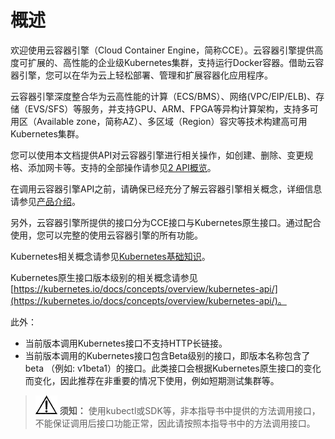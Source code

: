 # 概述<a name="cce_02_0328"></a>

欢迎使用云容器引擎（Cloud Container Engine，简称CCE）。云容器引擎提供高度可扩展的、高性能的企业级Kubernetes集群，支持运行Docker容器。借助云容器引擎，您可以在华为云上轻松部署、管理和扩展容器化应用程序。

云容器引擎深度整合华为云高性能的计算（ECS/BMS）、网络\(VPC/EIP/ELB\)、存储（EVS/SFS）等服务，并支持GPU、ARM、FPGA等异构计算架构，支持多可用区（Available zone，简称AZ）、多区域（Region）容灾等技术构建高可用Kubernetes集群。

您可以使用本文档提供API对云容器引擎进行相关操作，如创建、删除、变更规格、添加网卡等。支持的全部操作请参见[2 API概览](API概览.md)。

在调用云容器引擎API之前，请确保已经充分了解云容器引擎相关概念，详细信息请参见[产品介绍](https://support.huaweicloud.com/productdesc-cce/cce_productdesc_0001.html)。

另外，云容器引擎所提供的接口分为CCE接口与Kubernetes原生接口。通过配合使用，您可以完整的使用云容器引擎的所有功能。

Kubernetes相关概念请参见[Kubernetes基础知识](https://support.huaweicloud.com/basics-cce/kubernetes_0002.html)。

Kubernetes原生接口版本级别的相关概念请参见[https://kubernetes.io/docs/concepts/overview/kubernetes-api/](https://kubernetes.io/docs/concepts/overview/kubernetes-api/)。

此外：

-   当前版本调用Kubernetes接口不支持HTTP长链接。
-   当前版本调用的Kubernetes接口包含Beta级别的接口，即版本名称包含了beta （例如: v1beta1）的接口。此类接口会根据Kubernetes原生接口的变化而变化，因此推荐在非重要的情况下使用，例如短期测试集群等。

>![](public_sys-resources/icon-notice.gif) **须知：** 
>使用kubectl或SDK等，非本指导书中提供的方法调用接口，不能保证调用后接口功能正常，因此请按照本指导书中的方法调用接口。


